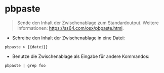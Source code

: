 # pbpaste

> Sende den Inhalt der Zwischenablage zum Standardoutput.
> Weitere Informationen: <https://ss64.com/osx/pbpaste.html>.

- Schreibe den Inhalt der Zwischenablage in eine Datei:

`pbpaste > {{datei}}`

- Benutze die Zwischenablage als Eingabe für andere Kommandos:

`pbpaste | grep foo`
